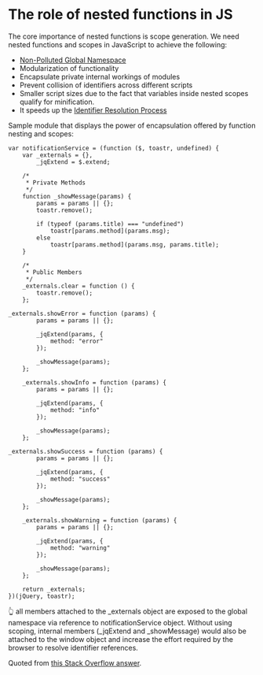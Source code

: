 # The role of nested functions in JS

The core importance of nested functions is scope generation. We need nested functions and scopes in JavaScript to achieve the following:

* [Non-Polluted Global Namespace](https://stackoverflow.com/questions/8862665/what-does-it-mean-global-namespace-would-be-polluted)
* Modularization of functionality
* Encapsulate private internal workings of modules
* Prevent collision of identifiers across different scripts
* Smaller script sizes due to the fact that variables inside nested scopes qualify for minification.
* It speeds up the [Identifier Resolution Process](http://davidshariff.com/blog/javascript-scope-chain-and-closures/)

Sample module that displays the power of encapsulation offered by function nesting and scopes:

```
var notificationService = (function ($, toastr, undefined) {
    var _externals = {},
        _jqExtend = $.extend;

    /*
     * Private Methods
     */
    function _showMessage(params) {
        params = params || {};
        toastr.remove();

        if (typeof (params.title) === "undefined")
            toastr[params.method](params.msg);
        else
            toastr[params.method](params.msg, params.title);
    }

    /*
     * Public Members
     */
    _externals.clear = function () {
        toastr.remove();
    };

_externals.showError = function (params) {
        params = params || {};

        _jqExtend(params, {
            method: "error"
        });

        _showMessage(params);
    };

    _externals.showInfo = function (params) {
        params = params || {};

        _jqExtend(params, {
            method: "info"
        });

        _showMessage(params);
    };

_externals.showSuccess = function (params) {
        params = params || {};

        _jqExtend(params, {
            method: "success"
        });

        _showMessage(params);
    };

    _externals.showWarning = function (params) {
        params = params || {};

        _jqExtend(params, {
            method: "warning"
        });

        _showMessage(params);
    };

    return _externals;
})(jQuery, toastr);
```

👆 all members attached to the _externals object are exposed to the global namespace via reference to notificationService object. Without using scoping, internal members (_jqExtend and _showMessage) would also be attached to the window object and increase the effort required by the browser to resolve identifier references.

Quoted from [this Stack Overflow answer](https://stackoverflow.com/a/44482736).